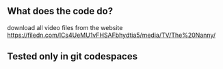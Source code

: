 ## What does the code do?
download all video files from the website https://filedn.com/lCs4UeMU1vFHSAFbhydtia5/media/TV/The%20Nanny/

## Tested only in git codespaces